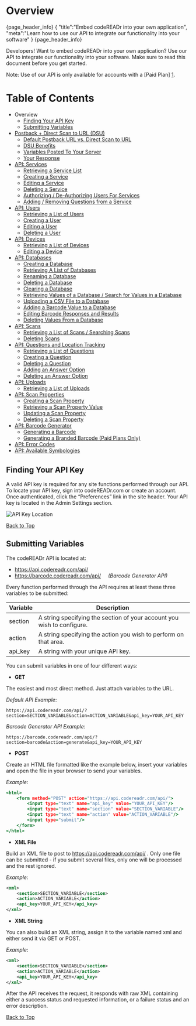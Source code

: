 <a name="head"></a><h1>Overview</h1>

{page_header_info}
{ "title":"Embed codeREADr into your own application",
  "meta":"Learn how to use our API to integrate our functionality into your software" }
{page_header_info}

Developers! Want to embed codeREADr into your own application? Use our API to integrate our functionality into your software. Make sure to read this document before you get started. 

Note: Use of our API is only available for accounts with a [Paid Plan] [1].

<h6 name='BeginToCDONOTREMOVE'></h6>
<span name='foo' />

<a name="toc"></a><h1>Table of Contents</h1>

* Overview
    * [Finding Your API Key](#finding)
    * [Submitting Variables](#submitting)
* [Postback + Direct Scan to URL (DSU)](contents/Postback.md#head)
    * [Default Postback URL vs. Direct Scan to URL](contents/Postback.md#default-direct)
    * [DSU Benefits](contents/Postback.md#benefits)
    * [Variables Posted To Your Server](contents/Postback.md#variables)
    * [Your Response](contents/Postback.md#response)
* [API: Services](contents/Services.md#head)
    * [Retrieving a Service List](contents/Services.md#retrieve)
    * [Creating a Service](contents/Services.md#create)
    * [Editing a Service](contents/Services.md#edit)
    * [Deleting a Service](contents/Services.md#delete)
    * [Authorizing / De-Authorizing Users For Services](contents/Services.md#authorize)
    * [Adding / Removing Questions from a Service](contents/Services.md#add)
* [API: Users](contents/Users.md#head)
    * [Retrieving a List of Users](contents/Users.md#retrieve)
    * [Creating a User](contents/Users.md#create)
    * [Editing a User](contents/Users.md#edit)
    * [Deleting a User](contents/Users.md#delete)
* [API: Devices](contents/Devices.md#head)
    * [Retrieving a List of Devices](contents/Devices.md#retrieve)
    * [Editing a Device](contents/Devices.md#edit)
* [API: Databases](contents/Databases.md#head)
    * [Creating a Database](contents/Databases.md#create)
    * [Retrieving A List of Databases](contents/Databases.md#retrieve)
    * [Renaming a Database](contents/Databases.md#update)
    * [Deleting a Database](contents/Databases.md#delete)
    * [Clearing a Database](contents/Databases.md#clear)
    * [Retrieving Values of a Database / Search for Values in a Database](contents/Databases.md#showvalues)
    * [Uploading a CSV File to a Database](contents/Databases.md#upload)
    * [Adding a Barcode Value to a Database](contents/Databases.md#addvalue)
    * [Editing Barcode Responses and Results](contents/Databases.md#editvalue)
    * [Deleting Values From a Database](contents/Databases.md#deletevalue)
* [API: Scans](contents/Scans.md#head)
    * [Retrieving a List of Scans / Searching Scans](contents/Scans.md#retrieve)
    * [Deleting Scans](contents/Scans.md#delete)
* [API: Questions and Location Tracking](contents/Questions.md#head)
    * [Retrieving a List of Questions](contents/Questions.md#retrieve)
    * [Creating a Question](contents/Questions.md#create)
    * [Deleting a Question](contents/Questions.md#delete)
    * [Adding an Answer Option](contents/Questions.md#add)
    * [Deleting an Answer Option](contents/Questions.md#deleteanswer)
* [API: Uploads](contents/Uploads.md#head)
    * [Retrieving a List of Uploads](contents/Uploads.md#retrieve)
* [API: Scan Properties](contents/ScanProperties.md#head)
    * [Creating a Scan Property](contents/ScanProperties.md#create)
    * [Retrieving a Scan Property Value](contents/ScanProperties.md#retrieve)
    * [Updating a Scan Property](contents/ScanProperties.md#update)
    * [Deleting a Scan Property](contents/ScanProperties.md#delete)
* [API: Barcode Generator](contents/BarcodeGenerator.md#head)
    * [Generating a Barcode](contents/BarcodeGenerator.md#generate)
    * [Generating a Branded Barcode (Paid Plans Only)](contents/BarcodeGenerator.md#generate-branded)
* [API: Error Codes](contents/ErrorCodes.md)
* [API: Available Symbologies](contents/AvailableSymbologies.md)

<h6 name='EndToCDONOTREMOVE'></h6>

<a name="finding"></a><h2>Finding Your API Key</h2>

A valid API key is required for any site functions performed through our API. To locate your API key, sign into codeREADr.com or create an account. Once authenticated, click the “Preferences” link in the site header. Your API key is located in the Admin Settings section.

![API Key Location](https://secure.codereadr.com/images/apidocs_apikey.png)

<a href="#head">Back to Top</a>

<a name="submitting"></a><h2>Submitting Variables</h2>

The codeREADr API is located at:

* https://api.codereadr.com/api/
* https://barcode.codereadr.com/api/  &nbsp;&nbsp;&nbsp; *(Barcode Generator API)*

Every function performed through the API requires at least these three variables to be submitted:

| Variable | Description |
| -------- | ----------- |
| section | A string specifying the section of your account you wish to configure. |
| action | A string specifying the action you wish to perform on that area. |
| api_key | A string with your unique API key. |



You can submit variables in one of four different ways:

* <b>GET</b>

The easiest and most direct method. Just attach variables to the URL.

*Default API Example*:

```
https://api.codereadr.com/api/?section=SECTION_VARIABLE&action=ACTION_VARIABLE&api_key=YOUR_API_KEY
```

*Barcode Generator API Example*:

```
https://barcode.codereadr.com/api/?section=barcode&action=generate&api_key=YOUR_API_KEY
```

* <b>POST</b>

Create an HTML file formatted like the example below, insert your variables and open the file in your browser to send your variables.

*Example*:

~~~ .html
<html>
    <form method="POST" action="https://api.codereadr.com/api/">
        <input type="text" name="api_key" value="YOUR_API_KEY"/>
        <input type="text" name="section" value="SECTION_VARIABLE"/>
        <input type="text" name="action" value="ACTION_VARIABLE"/>
        <input type="submit"/>
    </form>
</html>
~~~

* <b>XML File</b>

Build an XML file to post to https://api.codereadr.com/api/ . Only one file can be submitted - if you submit several files, only one will be processed and the rest ignored.

*Example*:

~~~ .xml
<xml>
    <section>SECTION_VARIABLE</section>
    <action>ACTION_VARIABLE</action>
    <api_key>YOUR_API_KEY</api_key>
</xml>
~~~

* <b>XML String</b>

You can also build an XML string, assign it to the variable named xml and either send it via GET or POST.

*Example*:

~~~ .xml
<xml>
    <section>SECTION_VARIABLE</section>
    <action>ACTION_VARIABLE</action>
    <api_key>YOUR_API_KEY</api_key>
</xml>
~~~

After the API receives the request, it responds with raw XML containing either a success status and requested information, or a failure status and an error description.

<a href="#head">Back to Top</a>

[1]: https://www.codereadr.com/kb/content/14/90/en/api-pricing-and-limits.html
